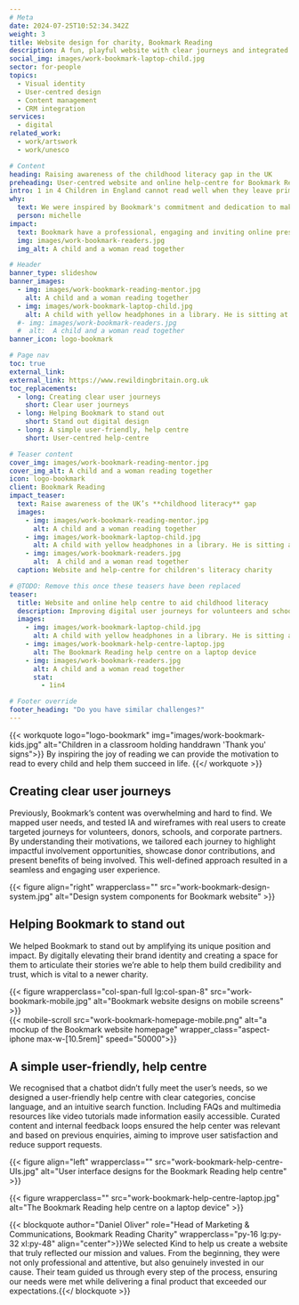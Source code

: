 ```yaml
---
# Meta
date: 2024-07-25T10:52:34.342Z
weight: 3
title: Website design for charity, Bookmark Reading
description: A fun, playful website with clear journeys and integrated help-centre for a childhood literacy charity
social_img: images/work-bookmark-laptop-child.jpg
sector: for-people
topics:
  - Visual identity
  - User-centred design
  - Content management
  - CRM integration
services:
  - digital
related_work:
  - work/artswork
  - work/unesco

# Content
heading: Raising awareness of the childhood literacy gap in the UK 
preheading: User-centred website and online help-centre for Bookmark Reading.
intro: 1 in 4 Children in England cannot read well when they leave primary school. Children unable to read well will face difficulties for the rest of school and beyond, devastatingly impacting their life chances. This results in 7.1 million adults in England who struggle to read and face challenges every day – at home, on the move, in the workplace, and with their friends and families.
why:
  text: We were inspired by Bookmark's commitment and dedication to making a real change, and wanted their online presence to reflect their important work.
  person: michelle
impact:
  text: Bookmark have a professional, engaging and inviting online presence that has helped increase active volunteer numbers, attract corporate partnerships and support their ongoing strategy to raise awareness of poor literacy in the UK. 
  img: images/work-bookmark-readers.jpg
  img_alt: A child and a woman read together

# Header
banner_type: slideshow
banner_images:
  - img: images/work-bookmark-reading-mentor.jpg
    alt: A child and a woman reading together
  - img: images/work-bookmark-laptop-child.jpg
    alt: A child with yellow headphones in a library. He is sitting at an open laptop and smiling
  #- img: images/work-bookmark-readers.jpg
  #  alt:  A child and a woman read together
banner_icon: logo-bookmark

# Page nav
toc: true
external_link: 
external_link: https://www.rewildingbritain.org.uk
toc_replacements:
  - long: Creating clear user journeys
    short: Clear user journeys
  - long: Helping Bookmark to stand out
    short: Stand out digital design
  - long: A simple user-friendly, help centre
    short: User-centred help-centre

# Teaser content
cover_img: images/work-bookmark-reading-mentor.jpg
cover_img_alt: A child and a woman reading together
icon: logo-bookmark
client: Bookmark Reading
impact_teaser:
  text: Raise awareness of the UK’s **childhood literacy** gap
  images:
    - img: images/work-bookmark-reading-mentor.jpg
      alt: A child and a woman reading together
    - img: images/work-bookmark-laptop-child.jpg
      alt: A child with yellow headphones in a library. He is sitting at an open laptop and smiling
    - img: images/work-bookmark-readers.jpg
      alt:  A child and a woman read together
  caption: Website and help-centre for children's literacy charity

# @TODO: Remove this once these teasers have been replaced
teaser:
  title: Website and online help centre to aid childhood literacy
  description: Improving digital user journeys for volunteers and schools working with Bookmark to develop whole-school reading cultures and provide one-to-one reading support.
  images:
    - img: images/work-bookmark-laptop-child.jpg
      alt: A child with yellow headphones in a library. He is sitting at an open laptop and smiling
    - img: images/work-bookmark-help-centre-laptop.jpg
      alt: The Bookmark Reading help centre on a laptop device
    - img: images/work-bookmark-readers.jpg
      alt: A child and a woman read together
      stat: 
        - 1in4

# Footer override
footer_heading: "Do you have similar challenges?"
---
```


{{< workquote logo="logo-bookmark" img="images/work-bookmark-kids.jpg" alt="Children in a classroom holding handdrawn 'Thank you' signs">}}
By inspiring the joy of reading we can provide the motivation to read to every child and help them succeed in life.
{{</ workquote >}}


<!-- Text left -->
<div class="w-full grid grid-cols-12 gap-x-2.5 gap-y-6 lg:gap-6 xl:gap-8">
  <div class="prose col-span-full lg:col-span-8">

  ## Creating clear user journeys

  Previously, Bookmark’s content was overwhelming and hard to find. We mapped user needs, and tested IA and wireframes with real users to create targeted journeys for volunteers, donors, schools, and corporate partners. By understanding their motivations, we tailored each journey to highlight impactful involvement opportunities, showcase donor contributions, and present benefits of being involved. This well-defined approach resulted in a seamless and engaging user experience.

  </div>
</div>

{{< figure align="right" wrapperclass="" src="work-bookmark-design-system.jpg" alt="Design system components for Bookmark website" >}}



<!-- Text right -->
<div class="w-full grid grid-cols-12 gap-x-2.5 gap-y-6 lg:gap-6 xl:gap-8">
  <div class="prose col-span-full lg:col-span-8 lg:col-start-5">

  ## Helping Bookmark to stand out

  We helped Bookmark to stand out by amplifying its unique position and impact. By digitally elevating their brand identity and creating a space for them to articulate their stories we’re able to help them build credibility and trust, which is vital to a newer charity. 
  </div>
</div>

<div class="w-full grid grid-cols-12 gap-x-2.5 gap-y-6 lg:gap-6 xl:gap-8">
  {{< figure wrapperclass="col-span-full lg:col-span-8" src="work-bookmark-mobile.jpg" alt="Bookmark website designs on mobile screens" >}}
  <div class="col-span-full lg:col-span-4">
  {{< mobile-scroll src="work-bookmark-homepage-mobile.png" alt="a mockup of the Bookmark website homepage" wrapper_class="aspect-iphone max-w-[10.5rem]" speed="50000">}}
  </div>
</div>


<!-- Text left -->
<div class="w-full grid grid-cols-12 gap-x-2.5 gap-y-6 lg:gap-6 xl:gap-8">
  <div class="prose col-span-full lg:col-span-8">

  ## A simple user-friendly, help centre

  We recognised that a chatbot didn’t fully meet the user’s needs, so we designed a user-friendly help centre with clear categories, concise language, and an intuitive search function. Including FAQs and multimedia resources like video tutorials made information easily accessible. Curated content and internal feedback loops ensured the help center was relevant and based on previous enquiries, aiming to improve user satisfaction and reduce support requests.

  </div>
</div>

{{< figure align="left" wrapperclass="" src="work-bookmark-help-centre-UIs.jpg" alt="User interface designs for the Bookmark Reading help centre" >}}

{{< figure wrapperclass="" src="work-bookmark-help-centre-laptop.jpg" alt="The Bookmark Reading help centre on a laptop device" >}}


{{< blockquote author="Daniel Oliver" role="Head of Marketing & Communications, Bookmark Reading Charity" wrapperclass="py-16 lg:py-32 xl:py-48" align="center">}}We selected Kind to help us create a website that truly reflected our mission and values. From the beginning, they were not only professional and attentive, but also genuinely invested in our cause. Their team guided us through every step of the process, ensuring our needs were met while delivering a final product that exceeded our expectations.{{</ blockquote >}}
